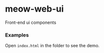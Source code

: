 # meow-web-ui
Front-end ui components

### Examples

Open `index.html` in the folder to see the demo.
